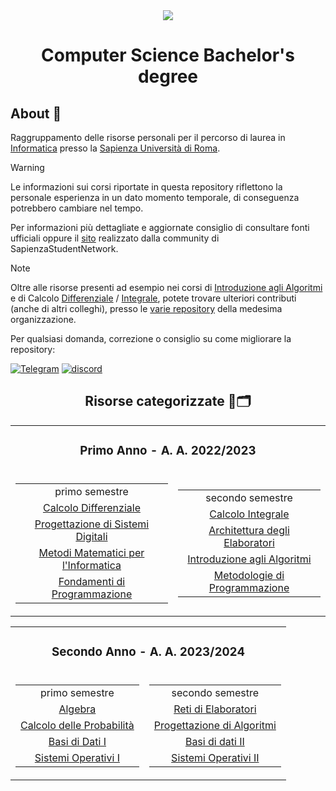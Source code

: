 <div align="center">
	<img src="https://media.salonedellostudente.it/app/uploads/2020/07/16134905/sapienza-roma-logo-01.png"> </img>

# Computer Science Bachelor's degree

</div>

## About 🔎

Raggruppamento delle risorse personali per il percorso di laurea in [Informatica](https://corsidilaurea.uniroma1.it/it/corso/2022/29923/home) presso la [Sapienza Università di Roma](https://www.uniroma1.it/).

> [!WARNING]  
> Le informazioni sui corsi riportate in questa repository riflettono la personale esperienza in un dato momento temporale, di conseguenza potrebbero cambiare nel tempo.
>
> Per informazioni più dettagliate e aggiornate consiglio di consultare fonti ufficiali oppure il [sito](https://sapienzastudents.net/informatica/) realizzato dalla community di SapienzaStudentNetwork.

> [!NOTE]  
> Oltre alle risorse presenti ad esempio nei corsi di [Introduzione agli Algoritmi](./Primo%20Anno/Secondo%20Semestre/Introduzione%20agli%20Algoritmi) e di Calcolo [Differenziale](./Primo%20Anno/Primo%20Semestre/Calcolo%20Differenziale) / [Integrale](./Primo%20Anno/Secondo%20Semestre/Calcolo%20Integrale), potete trovare ulteriori contributi (anche di altri colleghi), presso le [varie repository](https://github.com/SapienzaStudentsNetwork) della medesima organizzazione.
>
> Per qualsiasi domanda, correzione o consiglio su come migliorare la repository:
>
>[![Telegram](https://img.shields.io/badge/Telegram-2CA5E0?style=for-the-badge&logo=telegram&logoColor=white)](https://t.me/FeddyLix17)
[![discord](https://img.shields.io/badge/Discord-7289DA?style=for-the-badge&logo=discord&logoColor=white)](https://discordapp.com/users/315821724639821829)

<div align="center">

## Risorse categorizzate 📖🗂️

</div>

<table align="center">
    <tr>
        <td colspan="2" align="center">
            <h3>Primo Anno - A. A. 2022/2023</h3>
        </td>
    </tr>
    <tr>
        <td>
            <table>
                <tr>
                    <td align="center">primo semestre</td>
                </tr>
                <tr>
                    <td align="center"><a href="./Primo%20Anno/Primo%20Semestre/Calcolo%20Differenziale"> Calcolo Differenziale </a></td>
                </tr>
                <tr>
                    <td align="center"><a href="./Primo%20Anno/Primo%20Semestre/Progettazione%20di%20Sistemi%20Digitali"> Progettazione di Sistemi Digitali </a></td>
                </tr>
                <tr>
                    <td align="center"><a href="./Primo%20Anno/Primo%20Semestre/Metodi%20Matematici%20per%20l'informatica"> Metodi Matematici per l'Informatica </a></td>
                </tr>
                <tr>
                    <td align="center"><a href="./Primo%20Anno/Primo%20Semestre/Fondamenti%20di%20programmazione"> Fondamenti di Programmazione </a></td>
                </tr>
            </table>
        </td>
        <td>
            <table>
                <tr>
                    <td align="center">secondo semestre</td>
                </tr>
                <tr>
                    <td align="center"><a href="./Primo%20Anno/Secondo%20Semestre/Calcolo%20Integrale"> Calcolo Integrale </a></td>
                </tr>
                <tr>
                    <td align="center"><a href="./Primo%20Anno/Secondo%20Semestre/Architettura%20degli%20Elaboratori"> Architettura degli Elaboratori </a></td>
                </tr>
                <tr>
                    <td align="center"><a href="./Primo%20Anno/Secondo%20Semestre/Introduzione%20agli%20Algoritmi"> Introduzione agli Algoritmi </a></td>
                </tr>
                <tr>
                    <td align="center"><a href="./Primo%20Anno/Secondo%20Semestre/Metodologie%20di%20Programmazione"> Metodologie di Programmazione </a></td>
                </tr>
            </table>
        </td>
    </tr>
</table>

<table align="center">
    <tr>
        <td colspan="2" align="center">
            <h3>Secondo Anno - A. A. 2023/2024</h3>
        </td>
    </tr>
    <tr>
        <td>
            <table>
                <tr>
                    <td align="center">primo semestre</td>
                </tr>
                <tr>
                    <td align="center"><a href="./Secondo%20Anno/Primo%20Semestre/Algebra"> Algebra </a></td>
                </tr>
                <tr>
                    <td align="center"><a href="./Secondo%20Anno/Primo%20Semestre/Calcolo%20delle%20Probabilità"> Calcolo delle Probabilità </a></td>
                </tr>
                <tr>
                    <td align="center"><a href="./Secondo%20Anno/Primo%20Semestre/Basi%20di%20Dati%20I"> Basi di Dati I </a></td>
                </tr>
                <tr>
                    <td align="center"><a href="./Secondo%20Anno/Primo%20Semestre/Sistemi%20Operativi%20I"> Sistemi Operativi I </a></td>
                </tr>
            </table>
        </td>
        <td>
            <table>
                <tr>
                    <td align="center">secondo semestre</td>
                </tr>
                <tr>
                    <td align="center"><a href="./Secondo%20Anno/Secondo%20Semestre/Reti%20di%20Elaboratori"> Reti di Elaboratori </a></td>
                </tr>
                <tr>
                    <td align="center"><a href="./Secondo%20Anno/Secondo%20Semestre/Progettazione%20di%20Algoritmi"> Progettazione di Algoritmi </a></td>
                </tr>
                <tr>
                    <td align="center"><a href="./Secondo%20Anno/Secondo%20Semestre/Basi%20di%20Dati%20II"> Basi di dati II </a></td>
                </tr>
                <tr>
                    <td align="center"><a href="./Secondo%20Anno/Secondo%20Semestre/Sistemi%20Operativi%20II"> Sistemi Operativi II </a></td>
                </tr>
            </table>
        </td>
    </tr>
</table>
